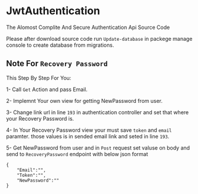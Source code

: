 # JwtAuthentication
The Alomost Complite And Secure  Authentication Api Source Code

Please after download source code run ```Update-database``` in packege manage console to create database from migrations.

## Note For ```Recovery Password ```
This Step By Step For You:

1- Call ```Get``` Action and pass Email.

2- Implemnt Your own view for getting NewPassword from user.

3- Change link url in line ```193``` in authentication controller and set that where your Recovery Password is.

4- In Your Recovery Password view your must save ```token``` and ```email``` paramter. those values is in sended email link and seted in line ```193```.

5- Get NewPassword from user and in ```Post``` request set valuse on body and send to ```RecoveryPassword``` endpoint with below json format

````
{
    "Email":"",
    "Token":"",
    "NewPassword":""
}
````

